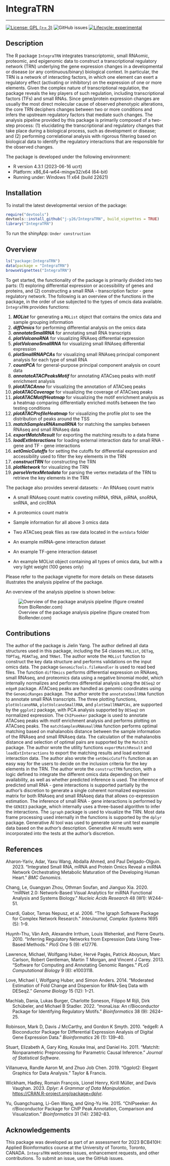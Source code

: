 
<!-- README.md is generated from README.Rmd. Please edit that file -->

# IntegraTRN

------------------------------------------------------------------------

<!-- badges: start -->

[![License: GPL (\>=
3)](https://img.shields.io/badge/License-GPL%20%28%3E%3D%203%29-blue.svg)](https://choosealicense.com/licenses/gpl-3.0/)
![GitHub issues](https://img.shields.io/github/issues/j-y26/IntegraTRN)
[![Lifecycle:
experimental](https://img.shields.io/badge/lifecycle-experimental-orange.svg)](https://lifecycle.r-lib.org/articles/stages.html#experimental)
<!-- badges: end -->

## Description

The R package `IntegraTRN` integrates transcriptomic, small RNAomic,
proteomic, and epigenomic data to construct a transcriptional regulatory
network (TRN) underlying the gene expression changes in a developmental
or disease (or any continuous/binary) biological context. In particular,
the TRN is a network of interacting factors, in which one element can
exert a regulatory effect (activating or inhibitory) on the expression
of one or more elements. Given the complex nature of transcriptional
regulation, the package reveals the key players of such regulation,
including transcriptional factors (TFs) and small RNAs. Since
gene/protein expression changes are usually the most direct molecular
cause of observed phenotypic alterations, the core TRN deciphers changes
between two or more conditions and infers the upstream regulatory
factors that mediate such changes. The analysis pipeline provided by
this package is primarily composed of a two-step process: (1)
elucidating the transcriptional and regulatory changes that take place
during a biological process, such as development or disease; and (2)
performing correlational analysis with rigorous filtering based on
biological data to identify the regulatory interactions that are
responsible for the observed changes.

The package is developed under the following environment:

- R version 4.3.1 (2023-06-16 ucrt)
- Platform: x86_64-w64-mingw32/x64 (64-bit)
- Running under: Windows 11 x64 (build 22621)

## Installation

To install the latest developmental version of the package:

``` r
require("devtools")
devtools::install_github("j-y26/IntegraTRN", build_vignettes = TRUE)
library("IntegraTRN")
```

To run the shinyApp: `Under construction`

## Overview

``` r
ls("package:IntegraTRN")
data(package = "IntegraTRN")
browseVignettes("IntegraTRN")
```

To get started, the functionality of the package is primarily divided
into two parts: (1) exploring differential expression or accessibility
of genes and proteins, and (2) constructing a small RNA - transcription
factor - gene regulatory network. The following is an overview of the
functions in the package, in the order of use subjected to the types of
omcis data available. `IntegraTRN` provides functions:

1.  ***MOList*** for generating a `MOList` object that contains the
    omics data and sample grouping information
2.  ***diffOmics*** for performing differential analysis on the omics
    data
3.  ***annotateSmallRNA*** for annotating small RNA transcripts
4.  ***plotVolcanoRNA*** for visualizing RNAseq differential expression
5.  ***plotVolcanoSmallRNA*** for visualizing small RNAseq differential
    expression
6.  ***plotSmallRNAPCAs*** for visualizing small RNAseq principal
    component analysis for each type of small RNA
7.  ***countPCA*** for general-purpose principal component analysis on
    count data
8.  ***annotateATACPeaksMotif*** for annotating ATACseq peaks with motif
    enrichment analysis
9.  ***plotATACAnno*** for visualizing the annotation of ATACseq peaks
10. ***plotATACCoverage*** for visualizing the coverage of ATACseq peaks
11. ***plotATACMotifHeatmap*** for visualizing the motif enrichment
    analysis as a heatmap comparing differentially enriched motifs
    between the two testing conditions
12. ***plotATACProfileHeatmap*** for visualizing the profile plot to see
    the distribution of peaks around the TSS
13. ***matchSamplesRNAsmallRNA*** for matching the samples between
    RNAseq and small RNAseq data
14. ***exportMatchResult*** for exporting the matching results to a data
    frame
15. ***loadExtInteractions*** for loading external interaction data for
    small RNA - gene and TF - gene interactions
16. ***setOmicCutoffs*** for setting the cutoffs for differential
    expression and accessibility used to filter the key elements in the
    TRN
17. ***constructTRN*** for constructing the TRN
18. ***plotNetwork*** for visualizing the TRN
19. ***parseVertexMetadata*** for parsing the vertex metadata of the TRN
    to retrieve the key elements in the TRN

The package also provides several datasets: - An RNAseq count matrix

- A small RNAseq count matrix coveting miRNA, tRNA, piRNA, snoRNA,
  snRNA, and circRNA

- A proteomics count matrix

- Sample information for all above 3 omics data

- Two ATACseq peak files as raw data located in the `extdata` folder

- An example miRNA-gene interaction dataset

- An example TF-gene interaction dataset

- An example MOList object containing all types of omics data, but with
  a very light weight (100 genes only)

Please refer to the package vignette for more details on these datasets
illustrates the analysis pipeline of the package.

An overview of the analysis pipeline is shown below:

<figure>
<img src="./inst/extdata/Schematics.jpg"
alt="Overview of the package analysis pipeline (figure created from BioRender.com)" />
<figcaption aria-hidden="true">Overview of the package analysis pipeline
(figure created from BioRender.com)</figcaption>
</figure>

## Contributions

The author of the package is Jielin Yang. The author defined all data
structures used in this package, including the S4 classes `MOList`,
`DETag`, `TOPTag`, `PEAKTag`, and `TRNet`. The author wrote the `MOList`
function to construct the key data structure and performs validations on
the input omics data. The package `GenomicTools.fileHandler` is used to
read bed files. The function `diffOmics` performs differential
expression on RNAseq, small RNAseq, and proteomics data using a negative
binomial model, which internally normalizes and performs differential
analysis using the `DESeq2` or `edgeR` package. ATACseq peaks are
handled as genomic coordinates using the `GenomicRanges` package. The
author wrote the `annotateSmallRNA` function to annotate small RNA
transcripts. The three plotting functions, `plotVolcanoRNA`,
`plotVolcanoSmallRNA`, and `plotSmallRNAPCAs`, are supported by the
`ggplot2` package, with PCA analysis supported by `DESeq2` on normalized
expression. The `ChIPseeker` package is used to annotate ATACseq peaks
with motif enrichment analysis and performs plotting on ATACseq peaks.
The `matchSamplesRNAsmallRNA` function performs optimal matching based
on mahalanobis distance between the sample information of the RNAseq and
small RNAseq data. The calculation of the mahalanobis distance and
selection of optimal pairs are supported by the `MatchIt` package. The
author wrote the utility functions `exportMatchResult` and
`loadExtInteractions` to export the matching results and load external
interaction data. The author also wrote the `setOmicCutoffs` function as
an easy way for the users to decide on the inclusion criteria for the
key elements in the TRN. The author wrote the `constructTRN` function,
with a logic defined to integrate the different omics data depending on
their availability, as well as whether predicted inference is used. The
inference of predicted small RNA - gene interactions is supported
partially by the author’s discretion to generate a single coherent
normalized expression matrix for both RNAseq and small RNAseq data that
allows co-expression estimation. The inference of small RNA - gene
interactions is performed by the `GENIE3` package, which internally uses
a three-based algorithm to infer the interactions. The `igraph` package
is used to visualize the TRN. Most data frame processing used internally
in the functions is supported by the `dplyr` package. Generative AI tool
was used to generate some unit test example data based on the author’s
description. Generative AI results were incorporated into the tests at
the author’s discretion.

## References

<div id="refs" class="references csl-bib-body hanging-indent">

<div id="ref-adar2023integrate" class="csl-entry">

Aharon-Yariv, Adar, Yaxu Wang, Abdalla Ahmed, and Paul Delgado-Olguin.
2023. “Integrated Small RNA, mRNA and Protein Omics Reveal a miRNA
Network Orchestrating Metabolic Maturation of the Developing Human
Heart.” *BMC Genomics*.

</div>

<div id="ref-chang2020mirnet" class="csl-entry">

Chang, Le, Guangyan Zhou, Othman Soufan, and Jianguo Xia. 2020. “miRNet
2.0: Network-Based Visual Analytics for miRNA Functional Analysis and
Systems Biology.” *Nucleic Acids Research* 48 (W1): W244–51.

</div>

<div id="ref-csardi2006igraph" class="csl-entry">

Csardi, Gabor, Tamas Nepusz, et al. 2006. “The Igraph Software Package
for Complex Network Research.” *InterJournal, Complex Systems* 1695 (5):
1–9.

</div>

<div id="ref-huynh2010inferring" class="csl-entry">

Huynh-Thu, Vân Anh, Alexandre Irrthum, Louis Wehenkel, and Pierre
Geurts. 2010. “Inferring Regulatory Networks from Expression Data Using
Tree-Based Methods.” *PloS One* 5 (9): e12776.

</div>

<div id="ref-lawrence2013software" class="csl-entry">

Lawrence, Michael, Wolfgang Huber, Hervé Pagès, Patrick Aboyoun, Marc
Carlson, Robert Gentleman, Martin T Morgan, and Vincent J Carey. 2013.
“Software for Computing and Annotating Genomic Ranges.” *PLoS
Computational Biology* 9 (8): e1003118.

</div>

<div id="ref-love2014moderated" class="csl-entry">

Love, Michael I, Wolfgang Huber, and Simon Anders. 2014. “Moderated
Estimation of Fold Change and Dispersion for RNA-Seq Data with DESeq2.”
*Genome Biology* 15 (12): 1–21.

</div>

<div id="ref-machlab2022monalisa" class="csl-entry">

Machlab, Dania, Lukas Burger, Charlotte Soneson, Filippo M Rijli, Dirk
Schübeler, and Michael B Stadler. 2022. “monaLisa: An r/Bioconductor
Package for Identifying Regulatory Motifs.” *Bioinformatics* 38 (9):
2624–25.

</div>

<div id="ref-robinson2010edger" class="csl-entry">

Robinson, Mark D, Davis J McCarthy, and Gordon K Smyth. 2010. “edgeR: A
Bioconductor Package for Differential Expression Analysis of Digital
Gene Expression Data.” *Bioinformatics* 26 (1): 139–40.

</div>

<div id="ref-stuart2011matchit" class="csl-entry">

Stuart, Elizabeth A, Gary King, Kosuke Imai, and Daniel Ho. 2011.
“MatchIt: Nonparametric Preprocessing for Parametric Causal Inference.”
*Journal of Statistical Software*.

</div>

<div id="ref-villanueva2019ggplot2" class="csl-entry">

Villanueva, Randle Aaron M, and Zhuo Job Chen. 2019. “Ggplot2: Elegant
Graphics for Data Analysis.” Taylor & Francis.

</div>

<div id="ref-dplyr" class="csl-entry">

Wickham, Hadley, Romain François, Lionel Henry, Kirill Müller, and Davis
Vaughan. 2023. *Dplyr: A Grammar of Data Manipulation*.
<https://CRAN.R-project.org/package=dplyr>.

</div>

<div id="ref-yu2015chipseeker" class="csl-entry">

Yu, Guangchuang, Li-Gen Wang, and Qing-Yu He. 2015. “ChIPseeker: An
r/Bioconductor Package for ChIP Peak Annotation, Comparison and
Visualization.” *Bioinformatics* 31 (14): 2382–83.

</div>

</div>

## Acknowledgements

This package was developed as part of an assessment for 2023 BCB410H:
Applied Bioinformatics course at the University of Toronto, Toronto,
CANADA. `IntegraTRN` welcomes issues, enhancement requests, and other
contributions. To submit an issue, use the GitHub issues.
